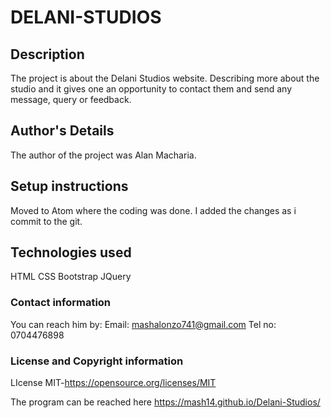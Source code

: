 # DELANI-STUDIOS

## Description

The project is about the Delani Studios website. Describing more about the studio and it gives one an opportunity to contact them and send any message, query or feedback.

## Author's Details
The author of the project was Alan Macharia.

## Setup instructions
Moved to Atom where the coding was done.
I added the changes as i commit to the git.

## Technologies used
HTML
CSS
Bootstrap
JQuery

### Contact information
 You can reach him by:
 Email: mashalonzo741@gmail.com
 Tel no: 0704476898
### License and Copyright information
 LIcense MIT-https://opensource.org/licenses/MIT

 The program can be reached here https://mash14.github.io/Delani-Studios/
